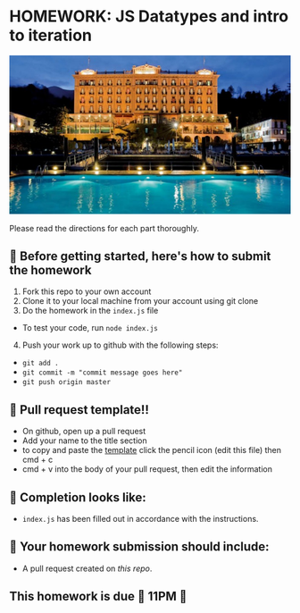 # HOMEWORK: JS Datatypes and intro to iteration

![Learn JS](hotel.jpg)

Please read the directions for each part thoroughly.

## 🚀 Before getting started, here's how to submit the homework

1.  Fork this repo to your own account
2.  Clone it to your local machine from your account using git clone
3.  Do the homework in the `index.js` file

- To test your code, run `node index.js`

4.  Push your work up to github with the following steps:

- `git add .`
- `git commit -m "commit message goes here"`
- `git push origin master`

## 🚀 Pull request template!!

- On github, open up a pull request
- Add your name to the title section
- to copy and paste the [template](https://git.generalassemb.ly/wdi-nyc-peloton/peloton-class-info/blob/master/pull-request-template.md) click the pencil icon (edit this file) then cmd + c
- cmd + v into the body of your pull request, then edit the information

## 🚀 Completion looks like:

- `index.js` has been filled out in accordance with the instructions.

## 🚀 Your homework submission should include:

- A pull request created on _this repo_.

## This homework is due 🚨 11PM 🚨
